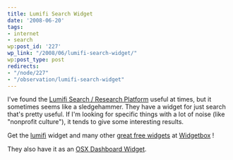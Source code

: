```yaml
---
title: Lumifi Search Widget
date: '2008-06-20'
tags:
- internet
- search
wp:post_id: '227'
wp_link: "/2008/06/lumifi-search-widget/"
wp:post_type: post
redirects:
- "/node/227"
- "/observation/lumifi-search-widget"
---
```


I've found the [Lumifi Search / Research Platform](http://lumifi.com) useful at times, but it sometimes seems like a sledgehammer. They have a widget for just search that's pretty useful. If I'm looking for specific things with a lot of noise (like "nonprofit culture"), it tends to give some interesting results.

Get the [lumifi](http://www.widgetbox.com/widget/lumifi) widget and many other [great free widgets](http://www.widgetbox.com/galleryhome/) at [Widgetbox](http://www.widgetbox.com) !

They also have it as an [OSX Dashboard Widget](http://www.lumifi.com/Widget.html).
